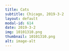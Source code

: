```yaml
---
title: Cats
subtitle: Chicago, 2019-3-2
layout: default
modal-id: 614
date: 2019-3-2
img: 10101310.png
thumbnail: 10101310.png
alt: image-alt
---
```

